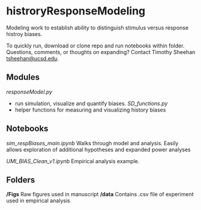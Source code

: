 # histroryResponseModeling
Modeling work to establish ability to distinguish stimulus versus response histroy biases.

To quickly run, download or clone repo and run notebooks within folder. Questions, comments, or thoughts on expanding? Contact Timothy Sheehan tsheehan@ucsd.edu.

## Modules
*responseModel.py*
- run simulation, visualize and quantify biases.
*SD_functions.py*
- helper functions for measuring and visualizing history biases

## Notebooks
*sim_respBiases_main.ipynb* Walks through model and analysis. Easily allows exploration of additional hypotheses and expanded power analyses

*UMI_BIAS_Clean_v1.ipynb* Empirical analysis example.

## Folders
**/Figs** Raw figures used in manuscript
**/data** Contains .csv file of experiment used in empirical analysis
